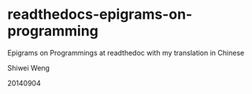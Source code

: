 readthedocs-epigrams-on-programming
===================================

Epigrams on Programmings at readthedoc
with my translation in Chinese


Shiwei Weng

20140904
